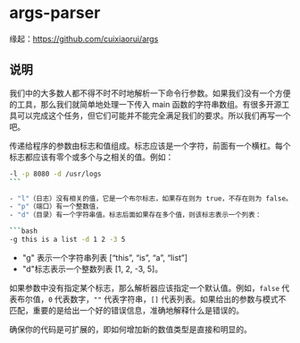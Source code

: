 # args-parser

缘起：https://github.com/cuixiaorui/args

## 说明

我们中的大多数人都不得不时不时地解析一下命令行参数。如果我们没有一个方便的工具，那么我们就简单地处理一下传入 main 函数的字符串数组。有很多开源工具可以完成这个任务，但它们可能并不能完全满足我们的要求。所以我们再写一个吧。

传递给程序的参数由标志和值组成。标志应该是一个字符，前面有一个横杠。每个标志都应该有零个或多个与之相关的值。例如：

````bash
-l -p 8080 -d /usr/logs
``` 　

- "l"（日志）没有相关的值，它是一个布尔标志，如果存在则为 true，不存在则为 false。
- "p"（端口）有一个整数值，
- "d"（目录）有一个字符串值。标志后面如果存在多个值，则该标志表示一个列表：　

```bash
-g this is a list -d 1 2 -3 5
````

- "g" 表示一个字符串列表 [“this”, “is”, “a”, “list”]
- "d"标志表示一个整数列表 [1, 2, -3, 5]。

如果参数中没有指定某个标志，那么解析器应该指定一个默认值。例如，`false` 代表布尔值，`0` 代表数字，`""` 代表字符串，`[]` 代表列表。如果给出的参数与模式不匹配，重要的是给出一个好的错误信息，准确地解释什么是错误的。

确保你的代码是可扩展的，即如何增加新的数值类型是直接和明显的。
